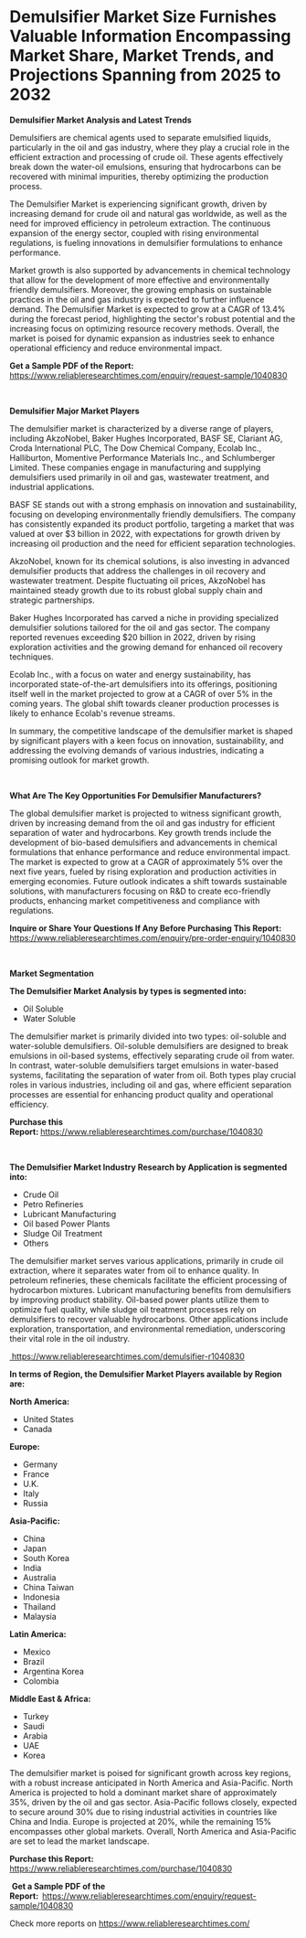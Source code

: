 <p><h1>Demulsifier Market Size Furnishes Valuable Information Encompassing Market Share, Market Trends, and Projections Spanning from 2025 to 2032</h1></p><p><strong>Demulsifier Market Analysis and Latest Trends</strong></p>
<p><p>Demulsifiers are chemical agents used to separate emulsified liquids, particularly in the oil and gas industry, where they play a crucial role in the efficient extraction and processing of crude oil. These agents effectively break down the water-oil emulsions, ensuring that hydrocarbons can be recovered with minimal impurities, thereby optimizing the production process. </p><p>The Demulsifier Market is experiencing significant growth, driven by increasing demand for crude oil and natural gas worldwide, as well as the need for improved efficiency in petroleum extraction. The continuous expansion of the energy sector, coupled with rising environmental regulations, is fueling innovations in demulsifier formulations to enhance performance. </p><p>Market growth is also supported by advancements in chemical technology that allow for the development of more effective and environmentally friendly demulsifiers. Moreover, the growing emphasis on sustainable practices in the oil and gas industry is expected to further influence demand. The Demulsifier Market is expected to grow at a CAGR of 13.4% during the forecast period, highlighting the sector's robust potential and the increasing focus on optimizing resource recovery methods. Overall, the market is poised for dynamic expansion as industries seek to enhance operational efficiency and reduce environmental impact.</p></p>
<p><strong>Get a Sample PDF of the Report:&nbsp;</strong> <a href="https://www.reliableresearchtimes.com/enquiry/request-sample/1040830?utm_campaign=3554&utm_medium=2&utm_source=Github&utm_content=ia&utm_term=01042025&utm_id=demulsifier">https://www.reliableresearchtimes.com/enquiry/request-sample/1040830</a></p>
<p>&nbsp;</p>
<p><strong>Demulsifier Major Market Players</strong></p>
<p><p>The demulsifier market is characterized by a diverse range of players, including AkzoNobel, Baker Hughes Incorporated, BASF SE, Clariant AG, Croda International PLC, The Dow Chemical Company, Ecolab Inc., Halliburton, Momentive Performance Materials Inc., and Schlumberger Limited. These companies engage in manufacturing and supplying demulsifiers used primarily in oil and gas, wastewater treatment, and industrial applications.</p><p>BASF SE stands out with a strong emphasis on innovation and sustainability, focusing on developing environmentally friendly demulsifiers. The company has consistently expanded its product portfolio, targeting a market that was valued at over $3 billion in 2022, with expectations for growth driven by increasing oil production and the need for efficient separation technologies.</p><p>AkzoNobel, known for its chemical solutions, is also investing in advanced demulsifier products that address the challenges in oil recovery and wastewater treatment. Despite fluctuating oil prices, AkzoNobel has maintained steady growth due to its robust global supply chain and strategic partnerships.</p><p>Baker Hughes Incorporated has carved a niche in providing specialized demulsifier solutions tailored for the oil and gas sector. The company reported revenues exceeding $20 billion in 2022, driven by rising exploration activities and the growing demand for enhanced oil recovery techniques.</p><p>Ecolab Inc., with a focus on water and energy sustainability, has incorporated state-of-the-art demulsifiers into its offerings, positioning itself well in the market projected to grow at a CAGR of over 5% in the coming years. The global shift towards cleaner production processes is likely to enhance Ecolab's revenue streams.</p><p>In summary, the competitive landscape of the demulsifier market is shaped by significant players with a keen focus on innovation, sustainability, and addressing the evolving demands of various industries, indicating a promising outlook for market growth.</p></p>
<p>&nbsp;</p>
<p><strong>What Are The Key Opportunities For Demulsifier Manufacturers?</strong></p>
<p><p>The global demulsifier market is projected to witness significant growth, driven by increasing demand from the oil and gas industry for efficient separation of water and hydrocarbons. Key growth trends include the development of bio-based demulsifiers and advancements in chemical formulations that enhance performance and reduce environmental impact. The market is expected to grow at a CAGR of approximately 5% over the next five years, fueled by rising exploration and production activities in emerging economies. Future outlook indicates a shift towards sustainable solutions, with manufacturers focusing on R&D to create eco-friendly products, enhancing market competitiveness and compliance with regulations.</p></p>
<p><strong>Inquire or Share Your Questions If Any Before Purchasing This Report:</strong> <a href="https://www.reliableresearchtimes.com/enquiry/pre-order-enquiry/1040830?utm_campaign=3554&utm_medium=2&utm_source=Github&utm_content=ia&utm_term=01042025&utm_id=demulsifier">https://www.reliableresearchtimes.com/enquiry/pre-order-enquiry/1040830</a></p>
<p>&nbsp;</p>
<p><strong>Market Segmentation</strong></p>
<p><strong>The Demulsifier Market Analysis by types is segmented into:</strong></p>
<p><ul><li>Oil Soluble</li><li>Water Soluble</li></ul></p>
<p><p>The demulsifier market is primarily divided into two types: oil-soluble and water-soluble demulsifiers. Oil-soluble demulsifiers are designed to break emulsions in oil-based systems, effectively separating crude oil from water. In contrast, water-soluble demulsifiers target emulsions in water-based systems, facilitating the separation of water from oil. Both types play crucial roles in various industries, including oil and gas, where efficient separation processes are essential for enhancing product quality and operational efficiency.</p></p>
<p><strong>Purchase this Report:&nbsp;</strong><a href="https://www.reliableresearchtimes.com/purchase/1040830?utm_campaign=3554&utm_medium=2&utm_source=Github&utm_content=ia&utm_term=01042025&utm_id=demulsifier">https://www.reliableresearchtimes.com/purchase/1040830</a></p>
<p>&nbsp;</p>
<p><strong>The Demulsifier Market Industry Research by Application is segmented into:</strong></p>
<p><ul><li>Crude Oil</li><li>Petro Refineries</li><li>Lubricant Manufacturing</li><li>Oil based Power Plants</li><li>Sludge Oil Treatment</li><li>Others</li></ul></p>
<p><p>The demulsifier market serves various applications, primarily in crude oil extraction, where it separates water from oil to enhance quality. In petroleum refineries, these chemicals facilitate the efficient processing of hydrocarbon mixtures. Lubricant manufacturing benefits from demulsifiers by improving product stability. Oil-based power plants utilize them to optimize fuel quality, while sludge oil treatment processes rely on demulsifiers to recover valuable hydrocarbons. Other applications include exploration, transportation, and environmental remediation, underscoring their vital role in the oil industry.</p></p>
<p><a href="https://www.reliableresearchtimes.com/demulsifier-r1040830?utm_campaign=3554&utm_medium=2&utm_source=Github&utm_content=ia&utm_term=01042025&utm_id=demulsifier">&nbsp;https://www.reliableresearchtimes.com/demulsifier-r1040830</a></p>
<p><strong>In terms of Region, the Demulsifier Market Players available by Region are:</strong></p>
<p>
    <p> <strong> North America: </strong>
        <ul>
            <li>United States</li>
            <li>Canada</li>
        </ul>
        </p> 
    <p> <strong> Europe: </strong>
        <ul>
            <li>Germany</li>
            <li>France</li>
            <li>U.K.</li>
            <li>Italy</li>
            <li>Russia</li>
        </ul>
        </p> 
    <p> <strong> Asia-Pacific: </strong>
        <ul>
            <li>China</li>
            <li>Japan</li>
            <li>South Korea</li>
            <li>India</li>
            <li>Australia</li>
            <li>China Taiwan</li>
            <li>Indonesia</li>
            <li>Thailand</li>
            <li>Malaysia</li>
        </ul>
        </p> 
    <p> <strong> Latin America: </strong>
        <ul>
            <li>Mexico</li>
            <li>Brazil</li>
            <li>Argentina Korea</li>
            <li>Colombia</li>
        </ul>
        </p> 
    <p> <strong> Middle East & Africa: </strong>
        <ul>
            <li>Turkey</li>
            <li>Saudi</li>
            <li>Arabia</li>
            <li>UAE</li>
            <li>Korea</li>
        </ul>
    </p>
    </p>
<p><p>The demulsifier market is poised for significant growth across key regions, with a robust increase anticipated in North America and Asia-Pacific. North America is projected to hold a dominant market share of approximately 35%, driven by the oil and gas sector. Asia-Pacific follows closely, expected to secure around 30% due to rising industrial activities in countries like China and India. Europe is projected at 20%, while the remaining 15% encompasses other global markets. Overall, North America and Asia-Pacific are set to lead the market landscape.</p></p>
<p><strong>Purchase this Report: </strong><a href="https://www.reliableresearchtimes.com/purchase/1040830?utm_campaign=3554&utm_medium=2&utm_source=Github&utm_content=ia&utm_term=01042025&utm_id=demulsifier">https://www.reliableresearchtimes.com/purchase/1040830</a></p>
<p>&nbsp;<strong>Get a Sample PDF of the Report:&nbsp;&nbsp;</strong><a href="https://www.reliableresearchtimes.com/enquiry/request-sample/1040830?utm_campaign=3554&utm_medium=2&utm_source=Github&utm_content=ia&utm_term=01042025&utm_id=demulsifier">https://www.reliableresearchtimes.com/enquiry/request-sample/1040830</a></p>
<p><strong></strong></p>
<p>Check more reports on <a href="https://www.reliableresearchtimes.com/?utm_campaign=3554&utm_medium=2&utm_source=Github&utm_content=ia&utm_term=01042025&utm_id=demulsifier">https://www.reliableresearchtimes.com/</a></p>
